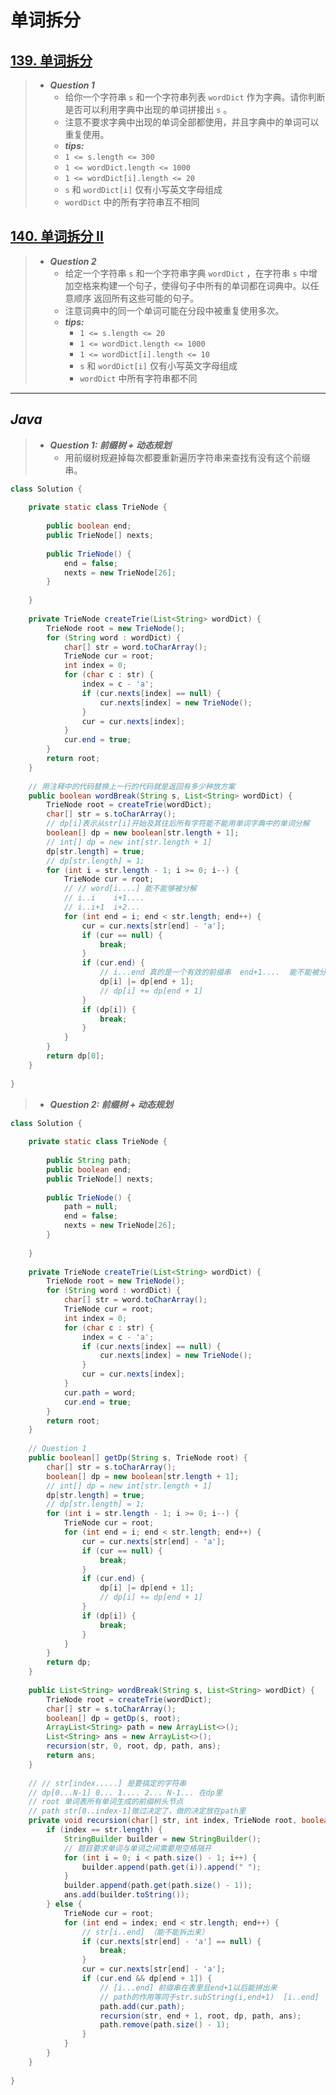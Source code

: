 # 单词拆分

## [139. 单词拆分](https://leetcode.cn/problems/word-break/)

> - ***Question 1***
>   - 给你一个字符串 `s` 和一个字符串列表 `wordDict` 作为字典。请你判断是否可以利用字典中出现的单词拼接出 `s` 。
>   - 注意不要求字典中出现的单词全部都使用，并且字典中的单词可以重复使用。
>   - ***tips:***
>   - `1 <= s.length <= 300`
>   - `1 <= wordDict.length <= 1000`
>   - `1 <= wordDict[i].length <= 20`
>   - `s` 和 `wordDict[i]` 仅有小写英文字母组成
>   - `wordDict` 中的所有字符串互不相同

## [140. 单词拆分 II](https://leetcode.cn/problems/word-break-ii/)

> - ***Question 2***
>   - 给定一个字符串 `s` 和一个字符串字典 `wordDict` ，在字符串 `s` 中增加空格来构建一个句子，使得句子中所有的单词都在词典中。以任意顺序 返回所有这些可能的句子。
>   - 注意词典中的同一个单词可能在分段中被重复使用多次。
>   - ***tips:***
>     - `1 <= s.length <= 20`
>     - `1 <= wordDict.length <= 1000`
>     - `1 <= wordDict[i].length <= 10`
>     - `s` 和 `wordDict[i]` 仅有小写英文字母组成
>     - `wordDict` 中所有字符串都不同

---

## *Java*

> - ***Question 1: 前缀树 + 动态规划***
>   - 用前缀树规避掉每次都要重新遍历字符串来查找有没有这个前缀串。

```java
class Solution {
    
    private static class TrieNode {
        
        public boolean end;
        public TrieNode[] nexts;
        
        public TrieNode() {
            end = false;
            nexts = new TrieNode[26];
        }
        
    }
    
    private TrieNode createTrie(List<String> wordDict) {
        TrieNode root = new TrieNode();
        for (String word : wordDict) {
            char[] str = word.toCharArray();
            TrieNode cur = root;
            int index = 0;
            for (char c : str) {
                index = c - 'a';
                if (cur.nexts[index] == null) {
                    cur.nexts[index] = new TrieNode();
                }
                cur = cur.nexts[index];
            }
            cur.end = true;
        }
        return root;
    }
    
    // 用注释中的代码替换上一行的代码就是返回有多少种放方案
    public boolean wordBreak(String s, List<String> wordDict) {
        TrieNode root = createTrie(wordDict);
        char[] str = s.toCharArray();
        // dp[i]表示从str[i]开始及其往后所有字符能不能用单词字典中的单词分解
        boolean[] dp = new boolean[str.length + 1];
        // int[] dp = new int[str.length + 1]
        dp[str.length] = true;
        // dp[str.length] = 1;
        for (int i = str.length - 1; i >= 0; i--) {
            TrieNode cur = root;
            // // word[i....] 能不能够被分解
            // i..i    i+1....
            // i..i+1  i+2...
            for (int end = i; end < str.length; end++) {
                cur = cur.nexts[str[end] - 'a'];
                if (cur == null) {
                    break;
                }
                if (cur.end) {
                    // i...end 真的是一个有效的前缀串  end+1....  能不能被分解
                    dp[i] |= dp[end + 1];
                    // dp[i] += dp[end + 1]
                }
                if (dp[i]) {
                    break;
                }
            }
        }
        return dp[0];
    }
    
}
```

> - ***Question 2: 前缀树 + 动态规划***

```java
class Solution {
    
    private static class TrieNode {
        
        public String path;
        public boolean end;
        public TrieNode[] nexts;
        
        public TrieNode() {
            path = null;
            end = false;
            nexts = new TrieNode[26];
        }
        
    }
    
    private TrieNode createTrie(List<String> wordDict) {
        TrieNode root = new TrieNode();
        for (String word : wordDict) {
            char[] str = word.toCharArray();
            TrieNode cur = root;
            int index = 0;
            for (char c : str) {
                index = c - 'a';
                if (cur.nexts[index] == null) {
                    cur.nexts[index] = new TrieNode();
                }
                cur = cur.nexts[index];
            }
            cur.path = word;
            cur.end = true;
        }
        return root;
    }
    
    // Question 1
    public boolean[] getDp(String s, TrieNode root) {
        char[] str = s.toCharArray();
        boolean[] dp = new boolean[str.length + 1];
        // int[] dp = new int[str.length + 1]
        dp[str.length] = true;
        // dp[str.length] = 1;
        for (int i = str.length - 1; i >= 0; i--) {
            TrieNode cur = root;
            for (int end = i; end < str.length; end++) {
                cur = cur.nexts[str[end] - 'a'];
                if (cur == null) {
                    break;
                }
                if (cur.end) {
                    dp[i] |= dp[end + 1];
                    // dp[i] += dp[end + 1]
                }
                if (dp[i]) {
                    break;
                }
            }
        }
        return dp;
    }
    
    public List<String> wordBreak(String s, List<String> wordDict) {
        TrieNode root = createTrie(wordDict);
        char[] str = s.toCharArray();
        boolean[] dp = getDp(s, root);
        ArrayList<String> path = new ArrayList<>();
        List<String> ans = new ArrayList<>();
        recursion(str, 0, root, dp, path, ans);
        return ans;
    }
    
    // // str[index.....] 是要搞定的字符串
    // dp[0...N-1] 0... 1.... 2... N-1... 在dp里
    // root 单词表所有单词生成的前缀树头节点
    // path str[0..index-1]做过决定了，做的决定放在path里
    private void recursion(char[] str, int index, TrieNode root, boolean[] dp, ArrayList<String> path, List<String> ans) {
        if (index == str.length) {
            StringBuilder builder = new StringBuilder();
            // 题目要求单词与单词之间需要用空格隔开
            for (int i = 0; i < path.size() - 1; i++) {
                builder.append(path.get(i)).append(" ");
            }
            builder.append(path.get(path.size() - 1));
            ans.add(builder.toString());
        } else {
            TrieNode cur = root;
            for (int end = index; end < str.length; end++) {
                // str[i..end] （能不能拆出来）
                if (cur.nexts[str[end] - 'a'] == null) {
                    break;
                }
                cur = cur.nexts[str[end] - 'a'];
                if (cur.end && dp[end + 1]) {
                    // [i...end] 前缀串在表里且end+1以后能拼出来
                    // path的作用等同于str.subString(i,end+1)  [i..end]
                    path.add(cur.path);
                    recursion(str, end + 1, root, dp, path, ans);
                    path.remove(path.size() - 1);
                }
            }
        }
    }
    
}
```
